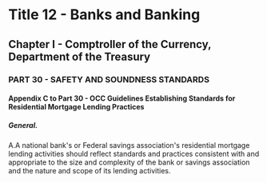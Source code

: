 
# Title 12 - Banks and Banking
## Chapter I - Comptroller of the Currency, Department of the Treasury
### PART 30 - SAFETY AND SOUNDNESS STANDARDS
#### Appendix C to Part 30 - OCC Guidelines Establishing Standards for Residential Mortgage Lending Practices
##### General.

A.A national bank's or Federal savings association's residential mortgage lending activities should reflect standards and practices consistent with and appropriate to the size and complexity of the bank or savings association and the nature and scope of its lending activities.
